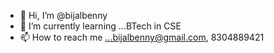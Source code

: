 - 👋 Hi, I’m @bijalbenny
- 🌱 I’m currently learning ...BTech in CSE
- 📫 How to reach me ...bijalbenny@gmail.com, 8304889421

<!---
bijalbenny/bijalbenny is a ✨ special ✨ repository because its `README.md` (this file) appears on your GitHub profile.
You can click the Preview link to take a look at your changes.
--->
